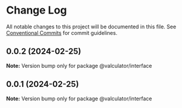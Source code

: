 # Change Log

All notable changes to this project will be documented in this file.
See [Conventional Commits](https://conventionalcommits.org) for commit guidelines.

## 0.0.2 (2024-02-25)

**Note:** Version bump only for package @valculator/interface





## 0.0.1 (2024-02-25)

**Note:** Version bump only for package @valculator/interface
